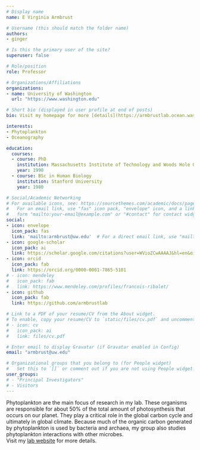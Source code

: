 ```yaml
---
# Display name
name: E Virginia Armbrust

# Username (this should match the folder name)
authors:
- ginger

# Is this the primary user of the site?
superuser: false

# Role/position
role: Professor

# Organizations/Affiliations
organizations:
- name: University of Washington
  url: "https://www.washington.edu"

# Short bio (displayed in user profile at end of posts)
bio: Visit my homepage for more [details](https://armbrustlab.ocean.washington.edu/people/armbrust/)

interests:
- Phytoplankton
- Oceanography

education:
  courses:
  - course: PhD
    institution: Massachusetts Institute of Technology and Woods Hole Oceanographic Institution
    year: 1990
  - course: BSc in Human Biology
    institution: Stanford University
    year: 1980

# Social/Academic Networking
# For available icons, see: https://sourcethemes.com/academic/docs/page-builder/#icons
#   For an email link, use "fas" icon pack, "envelope" icon, and a link in the
#   form "mailto:your-email@example.com" or "#contact" for contact widget.
social:
- icon: envelope
  icon_pack: fas
  link: 'mailto:armbrust@uw.edu'  # For a direct email link, use "mailto:test@example.org".
- icon: google-scholar
  icon_pack: ai
  link: https://scholar.google.com/citations?user=WVioZCwAAAAJ&hl=en&oi=ao
- icon: orcid
  icon_pack: fab
  link: https://orcid.org/0000-0001-7865-5101
# - icon: mendeley
#   icon_pack: fab
#   link: https://www.mendeley.com/profiles/francois-ribalet/  
- icon: github
  icon_pack: fab
  link: https://github.com/armbrustlab 

# Link to a PDF of your resume/CV from the About widget.
# To enable, copy your resume/CV to `static/files/cv.pdf` and uncomment the lines below.
# - icon: cv
#   icon_pack: ai
#   link: files/cv.pdf

# Enter email to display Gravatar (if Gravatar enabled in Config)
email: "armbrust@uw.edu"

# Organizational groups that you belong to (for People widget)
#   Set this to `[]` or comment out if you are not using People widget.
user_groups:
# - "Principal Investigators"
# - Visitors
---
```

Phytoplankton are the main focus of research in my lab. These organisms are responsible for about 50% of the total amount of photosynthesis that occurs on our planet. They play a critical role in the global carbon cycle and ultimately in global climate. Because much of the organic carbon generated by phytoplankton is used by bacteria and archaea, my group also studies phytoplankton interactions with other microbes.<br/>
Visit my [lab website](https://armbrustlab.ocean.washington.edu/people/armbrust/) for more details.
